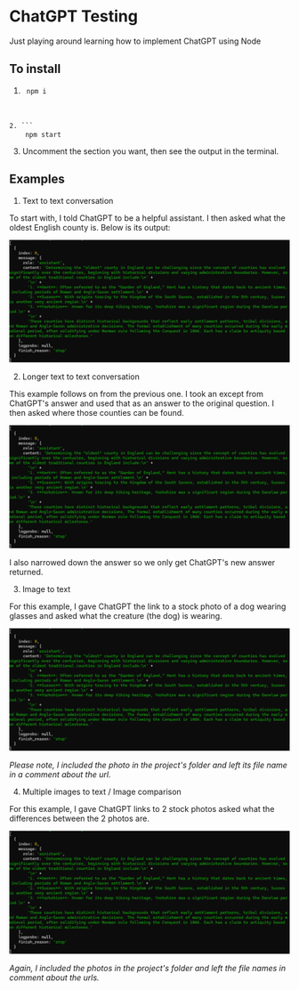 # ChatGPT Testing

Just playing around learning how to implement ChatGPT using Node

## To install

1. ```
    npm i
```


2. ```
    npm start
```

3. Uncomment the section you want, then see the output in the terminal.

## Examples

1. Text to text conversation

To start with, I told ChatGPT to be a helpful assistant. I then asked what the oldest English county is. Below is its output:

![Text to Text Output](/output-text-to-text-short.png "Text to Text Output")

2. Longer text to text conversation

This example follows on from the previous one. I took an except from ChatGPT's answer and used that as an answer to the original question. I then asked where those counties can be found.

![Longer Text to Text Output](/output-text-to-text-short.png "Longer Text to Text Output")

I also narrowed down the answer so we only get ChatGPT's new answer returned.

3. Image to text

For this example, I gave ChatGPT the link to a stock photo of a dog wearing glasses and asked what the creature (the dog) is wearing.

![Image to Text Output](/output-text-to-text-short.png "Image to Text Output")

*Please note, I included the photo in the project's folder and left its file name in a comment about the url.*

4. Multiple images to text / Image comparison

For this example, I gave ChatGPT links to 2 stock photos asked what the differences between the 2 photos are.

![Multiple Images to Text Output](/output-text-to-text-short.png "Multiple Images to Text Output")

*Again, I included the photos in the project's folder and left the file names in comment about the urls.*